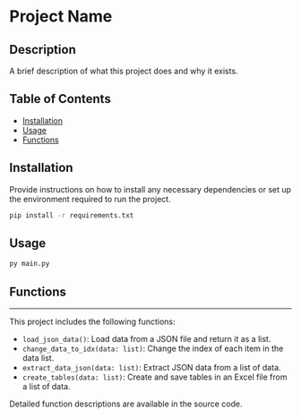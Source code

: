 # Project Name

## Description

A brief description of what this project does and why it exists.

## Table of Contents

- [Installation](#installation)
- [Usage](#usage)
- [Functions](#functions)

## Installation

Provide instructions on how to install any necessary dependencies or set up the environment required to run the project.

```bash
pip install -r requirements.txt
```

## Usage

```bash
py main.py
```

## Functions
---------
This project includes the following functions:

- `load_json_data()`: Load data from a JSON file and return it as a list.
- `change_data_to_idx(data: list)`: Change the index of each item in the data list.
- `extract_data_json(data: list)`: Extract JSON data from a list of data.
- `create_tables(data: list)`: Create and save tables in an Excel file from a list of data.

Detailed function descriptions are available in the source code.